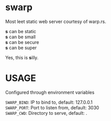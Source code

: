 # swarp
Most leet static web server courtesy of warp.rs.

**s** can be static <br/>
**s** can be small <br/>
**s** can be secure <br/>
**s** can be super <br/>

Yes, this is **s**illy.<br/>

# USAGE
Configured through environment variables

`SWARP_BIND`: IP to bind to, default: 127.0.0.1 <br/>
`SWARP_PORT`: Port to listen from, default: 3030 <br/>
`SWARP_CWD`: Directory to serve, default: . <br/>
